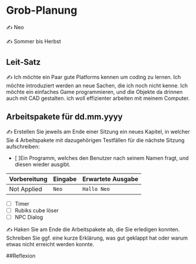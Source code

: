 # Grob-Planung

✍ Neo

✍ Sommer bis Herbst

## Leit-Satz

✍ Ich möchte ein Paar gute Platforms kennen um coding zu lernen. Ich möchte introduziert werden an neue Sachen, die ich noch nicht kenne. Ich möchte ein einfaches Game programmieren, und die Objekte da drinnen auch mit CAD gestalten. ich woll effizienter arbeiten mit meinem Computer.

## Arbeitspakete für dd.mm.yyyy

✍ Erstellen Sie jeweils am Ende einer Sitzung ein neues Kapitel, in welcher Sie 4 Arbeitspakete mit dazugehörigen Testfällen für die nächste Sitzung aufschreiben:

- [ ]Ein Programm, welches den Benutzer nach seinem Namen fragt, und diesen wieder ausgibt.

| Vorbereitung             | Eingabe | Erwartete Ausgabe |
| ------------------------ | ------- | ----------------- |
| Not Applied              |  `Neo`  | `Hallo Neo`      |

- [ ] Timer
- [ ] Rubiks cube löser
- [ ] NPC Dialog

✍  Haken Sie am Ende die Arbeitspakete ab, die Sie erledigen konnten. Schreiben Sie ggf. eine kurze Erklärung, was gut geklappt hat oder warum etwas nicht erreicht werden konnte.

##Reflexion

